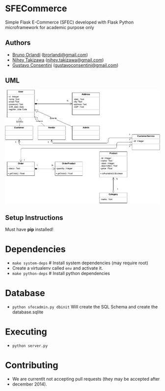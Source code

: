 SFECommerce
===========

Simple Flask E-Commerce (SFEC) developed with Flask Python microframework for academic purpose only

Authors
-------

- [Bruno Orlandi](https://github.com/BrOrlandi) (brorlandi@gmail.com)
- [Nihey Takizawa](https://github.com/nihey) (nihey.takizawa@gmail.com)
- [Gustavo Consentini](https://github.com/gconsentini) (gustavoconsentini@gmail.com)



UML
---

![UML](https://raw.githubusercontent.com/BrOrlandi/SFECommerce/master/uml_diagram.png "UML")

Setup Instructions
------------------

Must have **pip** installed!

# Dependencies
* `make system-deps` # Install system dependencies (may require root)
* Create a virtualenv called `env` and activate it.
* `make python-deps` # Install python dependencies

# Database
* `python sfecadmin.py dbinit`  Will create the SQL Schema and create the database.sqlite

# Executing
* `python server.py`

# Contributing
* We are currentlt not accepting pull requests (they may be accepted after
* december 2014).
